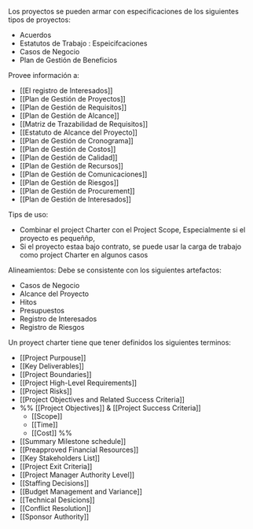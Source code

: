 Los proyectos se pueden armar con especificaciones de los siguientes tipos de proyectos:
* Acuerdos
* Estatutos de Trabajo : Espeicifcaciones
* Casos de Negocio
* Plan de Gestión de Beneficios

Provee información a:
* [[El registro de Interesados]]
* [[Plan de Gestión de Proyectos]]
* [[Plan de Gestión de Requisitos]]
* [[Plan de Gestión de Alcance]]   
* [[Matriz de Trazabilidad de Requisitos]]
* [[Estatuto de Alcance del Proyecto]]
*  [[Plan de Gestión de Cronograma]] 
* [[Plan de Gestión de Costos]]
* [[Plan de Gestión de Calidad]]
* [[Plan de Gestión de Recursos]]
* [[Plan de Gestión de Comunicaciones]]
* [[Plan de Gestión de Riesgos]]
* [[Plan de Gestión de Procurement]]
* [[Plan de Gestión de Interesados]]

Tips de uso:
* Combinar el project Charter con el Project Scope, Especialmente si el proyecto es pequeññp,
* Si el proyecto estaa bajo contrato, se puede usar la carga de trabajo como project Charter en algunos casos

Alineamientos:
Debe se consistente con los siguientes artefactos:
* Casos de Negocio
* Alcance del Proyecto
* Hitos
* Presupuestos
* Registro de Interesados
* Registro de Riesgos


Un proyect charter tiene que tener definidos los siguientes terminos:
* [[Project Purpouse]]
* [[Key Deliverables]]
* [[Project Boundaries]]
* [[Project High-Level Requirements]]
* [[Project Risks]]
* [[Project Objectives and Related Success Criteria]]
* %% [[Project Objectives]] & [[Project Success Criteria]]
	* [[Scope]]
	* [[Time]]
	* [[Cost]] %%
* [[Summary Milestone schedule]]
* [[Preapproved Financial Resources]]
* [[Key Stakeholders List]]
* [[Project Exit Criteria]]
* [[Project Manager Authority Level]]
* [[Staffing Decisions]]
* [[Budget Management and Variance]]
* [[Technical Desicions]]
* [[Conflict Resolution]]
* [[Sponsor Authority]]
